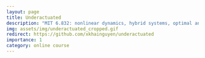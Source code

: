 ```yaml
---
layout: page
title: Underactuated
description: "MIT 6.832: nonlinear dynamics, hybrid systems, optimal and robust control, and planning"
img: assets/img/underactuated_cropped.gif
redirect: https://github.com/xkhainguyen/underactuated
importance: 1
category: online course
---
```

